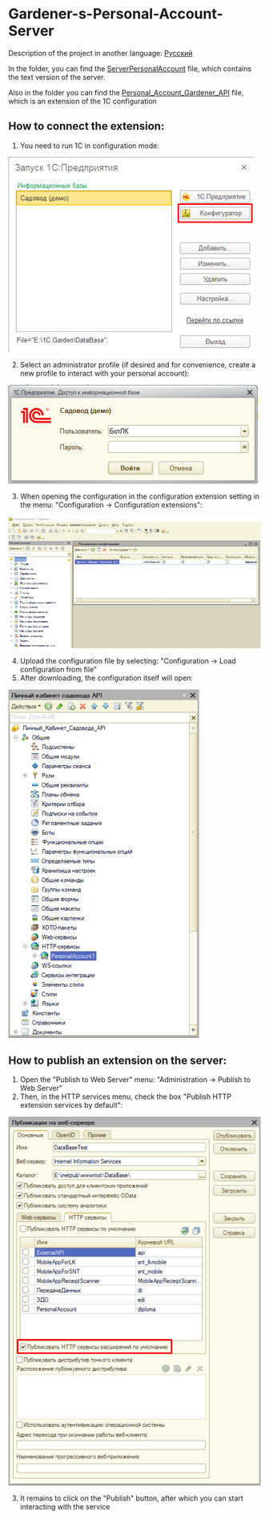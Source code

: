 # Gardener-s-Personal-Account-Server

Description of the project in another language: [Русский](README.md)

In the folder, you can find the [ServerPersonalAccount](ServerPersonalAccount.txt) file, which contains the text version of the server.

Also in the folder you can find the [Personal_Account_Gardener_API](Personal_Account_Gardener_API.cfe) file, which is an extension of the 1C configuration

## How to connect the extension:

1. You need to run 1C in configuration mode:

![Запуск системы в режиме конфигуратора](images/img1.png)

2. Select an administrator profile (if desired and for convenience, create a new profile to interact with your personal account):

![Выбор профиля](images/img2.png)

3. When opening the configuration in the configuration extension setting in the menu: "Configuration -> Configuration extensions":

![Расширение конфигурации](images/img3.png)

4. Upload the configuration file by selecting: "Configuration -> Load configuration from file"
5. After downloading, the configuration itself will open:

![Меню конфигурации](images/img4.png)

## How to publish an extension on the server:

1. Open the "Publish to Web Server" menu: "Administration -> Publish to Web Server"
2. Then, in the HTTP services menu, check the box "Publish HTTP extension services by default":

![Публикация веб-сервера](images/img5.png)

3. It remains to click on the "Publish" button, after which you can start interacting with the service
